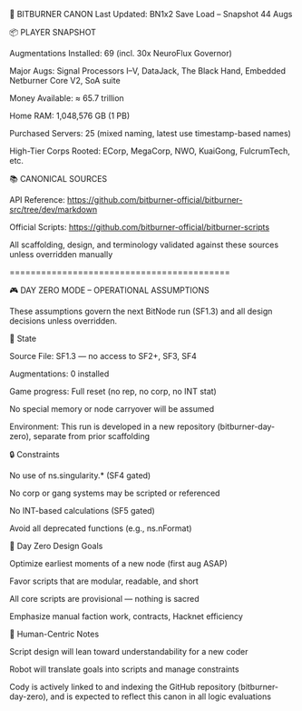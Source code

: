 📘 BITBURNER CANON
Last Updated: BN1x2 Save Load – Snapshot 44 Augs

📦 PLAYER SNAPSHOT

Augmentations Installed: 69 (incl. 30x NeuroFlux Governor)

Major Augs: Signal Processors I–V, DataJack, The Black Hand, Embedded Netburner Core V2, SoA suite

Money Available: ≈ 65.7 trillion

Home RAM: 1,048,576 GB (1 PB)

Purchased Servers: 25 (mixed naming, latest use timestamp-based names)

High-Tier Corps Rooted: ECorp, MegaCorp, NWO, KuaiGong, FulcrumTech, etc.

📚 CANONICAL SOURCES

API Reference: https://github.com/bitburner-official/bitburner-src/tree/dev/markdown

Official Scripts: https://github.com/bitburner-official/bitburner-scripts

All scaffolding, design, and terminology validated against these sources unless overridden manually

==========================================

🎮 DAY ZERO MODE – OPERATIONAL ASSUMPTIONS

These assumptions govern the next BitNode run (SF1.3) and all design decisions unless overridden.

📌 State

Source File: SF1.3 — no access to SF2+, SF3, SF4

Augmentations: 0 installed

Game progress: Full reset (no rep, no corp, no INT stat)

No special memory or node carryover will be assumed

Environment: This run is developed in a new repository (bitburner-day-zero), separate from prior scaffolding

🔒 Constraints

No use of ns.singularity.* (SF4 gated)

No corp or gang systems may be scripted or referenced

No INT-based calculations (SF5 gated)

Avoid all deprecated functions (e.g., ns.nFormat)

🧰 Day Zero Design Goals

Optimize earliest moments of a new node (first aug ASAP)

Favor scripts that are modular, readable, and short

All core scripts are provisional — nothing is sacred

Emphasize manual faction work, contracts, Hacknet efficiency

🧠 Human-Centric Notes

Script design will lean toward understandability for a new coder

Robot will translate goals into scripts and manage constraints

Cody is actively linked to and indexing the GitHub repository (bitburner-day-zero), and is expected to reflect this canon in all logic evaluations
